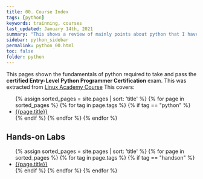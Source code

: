 ```yaml
---
title: 00. Course Index
tags: [python]
keywords: trainning, courses
last_updated: January 14th, 2021
summary: "This shows a review of mainly points about python that I have considered"
sidebar: python_sidebar
permalink: python_00.html
toc: false
folder: python
---
```

This pages shown the fundamentals of python required to take and pass the **certified Entry-Level Python Programmer Certification** exam. 
This was extracted from [Linux Academy Course](https://linuxacademy.com/cp/modules/view/id/413?redirect_uri=https://app.linuxacademy.com/search?query=entry%20level%20programmer%20certification)
This covers:

<!-- List of all pages with a python tag -->

<ul>
{% assign sorted_pages = site.pages | sort: 'title' %}
{% for page in sorted_pages %}
{% for tag in page.tags %}
{% if tag == "python" %}
<li><a href="{{ page.url | remove: "/"}}">{{page.title}}</a></li>
{% endif %}
{% endfor %}
{% endfor %}
</ul>


## Hands-on Labs

<ul>
{% assign sorted_pages = site.pages | sort: 'title' %}
{% for page in sorted_pages %}
{% for tag in page.tags %}
{% if tag == "handson" %}
<li><a href="{{ page.url | remove: "/"}}">{{page.title}}</a></li>
{% endif %}
{% endfor %}
{% endfor %}
</ul>

